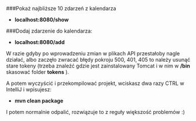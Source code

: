 ###Pokaż najbliższe 10 zdarzeń z kalendarza

* <b>localhost:8080/show</b>

###Dodaj zdarzenie do kalendarza:

* <b>localhost:8080/add</b>

W razie gdyby po wprowadzeniu zmian w plikach API przestałoby nagle działać, 
albo zaczęło zwracać błędy pokroju 500, 401, 405 to należy usunąć stare tokeny
 (trzeba znaleźć gdzie jest zainstalowany Tomcat i w nim w <b>/bin</b> skasować folder <b>tokens</b> ).
 
 A potem wyczyścić i przekompilować projekt, wciskasz dwa razy CTRL w IntelliJ i wpisujesz:
 * <b>mvn clean package</b> 
 
 I potem normalnie odpalić, rozwiązuje to z reguły większość problemów :)
